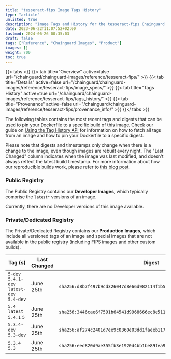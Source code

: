 ```yaml
---
title: "tesseract-fips Image Tags History"
type: "article"
unlisted: true
description: "Image Tags and History for the tesseract-fips Chainguard Image"
date: 2023-06-22T11:07:52+02:00
lastmod: 2024-06-26 00:35:03
draft: false
tags: ["Reference", "Chainguard Images", "Product"]
images: []
weight: 700
toc: true
---
```


{{< tabs >}}
{{< tab title="Overview" active=false url="/chainguard/chainguard-images/reference/tesseract-fips/" >}}
{{< tab title="Details" active=false url="/chainguard/chainguard-images/reference/tesseract-fips/image_specs/" >}}
{{< tab title="Tags History" active=true url="/chainguard/chainguard-images/reference/tesseract-fips/tags_history/" >}}
{{< tab title="Provenance" active=false url="/chainguard/chainguard-images/reference/tesseract-fips/provenance_info/" >}}
{{</ tabs >}}

The following tables contains the most recent tags and digests that can be used to pin your Dockerfile to a specific build of this image. Check our guide on [Using the Tag History API](/chainguard/chainguard-images/using-the-tag-history-api/) for information on how to fetch all tags from an image and how to pin your Dockerfile to a specific digest.

Please note that digests and timestamps only change when there is a change to the image, even though images are rebuilt every night. The "Last Changed" column indicates when the image was last modified, and doesn't always reflect the latest build timestamp. For more information about how our reproducible builds work, please refer to [this blog post](https://www.chainguard.dev/unchained/reproducing-chainguards-reproducible-image-builds).

### Public Registry
The Public Registry contains our **Developer Images**, which typically comprise the `latest*` versions of an image.

Currently, there are no Developer versions of this image available.

### Private/Dedicated Registry
The Private/Dedicated Registry contains our **Production Images**, which include all versioned tags of an image and special images that are not available in the public registry (including FIPS images and other custom builds).

| Tag (s)                                     | Last Changed | Digest                                                                    |
|---------------------------------------------|--------------|---------------------------------------------------------------------------|
|  `5-dev` `5.4.1-dev` `latest-dev` `5.4-dev` | June 25th    | `sha256:d8b7f497b9cd326047d8e66d982114f1b530d61cbc1ead33f10bb7ff1161688a` |
|  `5.4` `latest` `5.4.1` `5`                 | June 25th    | `sha256:3446cae6f7591b64541d9968666ec8e511e89476edb85c39ffec985278e0fb86` |
|  `5.3.4-dev` `5.3-dev`                      | June 25th    | `sha256:af274c2401d7ee9c0360e03dd1faeeb117844fe5dbce103e552c829d88cd394f` |
|  `5.3.4` `5.3`                              | June 25th    | `sha256:eed820d9ae355fb3e1920d4bb1be89fea9eea4b44bf029a820cff1c2e74d37f4` |


